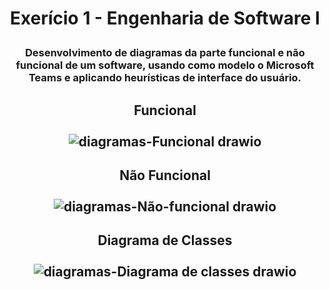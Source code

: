 # <p align=center>Exerício 1 - Engenharia de Software I</p>
### <p align=center>Desenvolvimento de diagramas da parte funcional e não funcional de um software, usando como modelo o Microsoft Teams e aplicando heurísticas de interface do usuário.</p>

## <p align=center> Funcional <br><br>![diagramas-Funcional drawio](https://user-images.githubusercontent.com/90328897/158244861-bc685159-c98e-4d7d-af50-b5b4fe1b7d86.png) </p>


## <p align=center> Não Funcional <br> <br>![diagramas-Não-funcional drawio](https://user-images.githubusercontent.com/90328897/158247691-84bb220f-6287-43aa-9165-b5684ec0cdf3.png) </p>

## <p align=center> Diagrama de Classes <br> <br> ![diagramas-Diagrama de classes drawio](https://user-images.githubusercontent.com/90328897/158248454-4bc6f2ac-8490-4ebc-986c-128dcc914ce6.png) </p>
